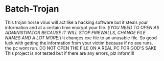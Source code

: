 # Batch-Trojan
This trojan horse virus will act like a hacking software but it steals your information and at a certain time encrypt your file.
(*!YOU NEED TO OPEN AS ADMINISTRATOR BECAUSE IT WILL STOP FIREWALLS,
CHANGE FILE NAMES AND A LOT MORE!*)
It changes exe file to an unusable file. So good luck with getting the
information from your victim because if no exe runs, the pc wont run.
DO NOT OPEN THE FILE ON A REAL PC FOR GOD'S SAKE
This project is not tested but if there are any errors, plz inform!!!

